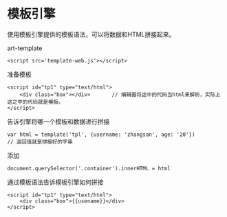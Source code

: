 # 模板引擎

使用模板引擎提供的模板语法，可以将数据和HTML拼接起来。



art-template

```
<script src='template-web.js'></script>
```

准备模板

```
<script id="tp1" type="text/html">
	<div class="box"></div>       // 编辑器将这中的代码当html来解析，实际上这之中的代码就是模板。
</script>
```

告诉引擎将哪一个模板和数据进行拼接

```
var html = template('tpl', {username: 'zhangsan', age: '20'})
// 返回值就是拼接好的字串
```

添加

```
document.querySelector('.container').innerHTML = html
```

通过模板语法告诉模板引擎如何拼接

```
<script id="tp1" type="text/html">
	<div class="box">{{usename}}</div>
</script>
```

